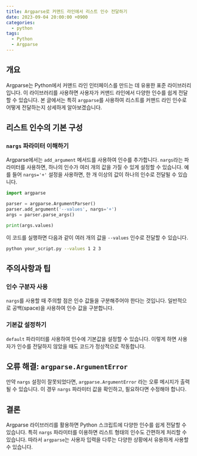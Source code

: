 ```yaml
---
title: Argparse로 커맨드 라인에서 리스트 인수 전달하기
date: 2023-09-04 20:00:00 +0900
categories:
  - python
tags:
  - Python
  - Argparse
---
```

## 개요
Argparse는 Python에서 커맨드 라인 인터페이스를 만드는 데 유용한 표준 라이브러리입니다. 이 라이브러리를 사용하면 사용자가 커맨드 라인에서 다양한 인수를 쉽게 전달할 수 있습니다. 본 글에서는 특히 `argparse`를 사용하여 리스트를 커맨드 라인 인수로 어떻게 전달하는지 상세하게 알아보겠습니다.

## 리스트 인수의 기본 구성

### `nargs` 파라미터 이해하기
Argparse에서는 `add_argument` 메서드를 사용하여 인수를 추가합니다. `nargs`라는 파라미터를 사용하면, 하나의 인수가 여러 개의 값을 가질 수 있게 설정할 수 있습니다. 예를 들어 `nargs='+'` 설정을 사용하면, 한 개 이상의 값이 하나의 인수로 전달될 수 있습니다.

```python
import argparse

parser = argparse.ArgumentParser()
parser.add_argument('--values', nargs='+')
args = parser.parse_args()

print(args.values)
```

이 코드를 실행하면 다음과 같이 여러 개의 값을 `--values` 인수로 전달할 수 있습니다.

```bash
python your_script.py --values 1 2 3
```

## 주의사항과 팁

### 인수 구분자 사용
`nargs`를 사용할 때 주의할 점은 인수 값들을 구분해주어야 한다는 것입니다. 일반적으로 공백(space)을 사용하여 인수 값을 구분합니다.

### 기본값 설정하기
`default` 파라미터를 사용하여 인수에 기본값을 설정할 수 있습니다. 이렇게 하면 사용자가 인수를 전달하지 않았을 때도 코드가 정상적으로 작동합니다.

## 오류 해결: `argparse.ArgumentError`

만약 `nargs` 설정이 잘못되었다면, `argparse.ArgumentError` 라는 오류 메시지가 출력될 수 있습니다. 이 경우 `nargs` 파라미터 값을 확인하고, 필요하다면 수정해야 합니다.

## 결론

Argparse 라이브러리를 활용하면 Python 스크립트에 다양한 인수를 쉽게 전달할 수 있습니다. 특히 `nargs` 파라미터를 이용하면 리스트 형태의 인수도 간편하게 처리할 수 있습니다. 따라서 `argparse`는 사용자 입력을 다루는 다양한 상황에서 유용하게 사용할 수 있습니다.